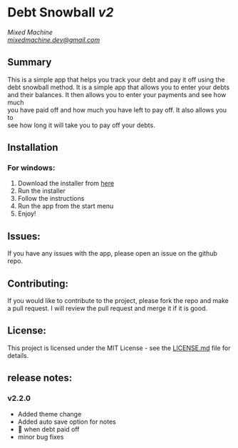 # Debt Snowball *v2*
*Mixed Machine* <br />
*mixedmachine.dev@gmail.com*

## Summary
This is a simple app that helps you track your debt and pay it off using the <br />
debt snowball method. It is a simple app that allows you to enter your debts <br />
and their balances. It then allows you to enter your payments and see how much <br />
you have paid off and how much you have left to pay off. It also allows you to <br />
see how long it will take you to pay off your debts.

## Installation
### For windows:
1. Download the installer from [here](https://debt-snowball.s3.us-west-2.amazonaws.com/debt-snowball2-amd64-installer.exe)
2. Run the installer
3. Follow the instructions
4. Run the app from the start menu
5. Enjoy!

## Issues:
If you have any issues with the app, please open an issue on the github repo.

## Contributing:
If you would like to contribute to the project, please fork the repo and make a
pull request. I will review the pull request and merge it if it is good.

## License:
This project is licensed under the MIT License - see the 
[LICENSE.md](./LICENSE.md) file for details.

## release notes:
### v2.2.0
- Added theme change
- Added auto save option for notes
- 🥳 when debt paid off
- minor bug fixes